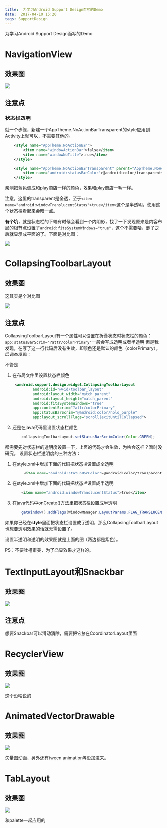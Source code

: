 ```yaml
---
title:  为学习Android Support Design而写的Demo
date:  2017-04-10 15:20
tags: SupportDesign
---
```


为学习Android Support Design而写的Demo

# NavigationView

## 效果图

![](https://codesimple-blog-images.oss-cn-hangzhou.aliyuncs.com/android/_image/asd/NavigationView.png)

## 注意点

### 状态栏透明
就一个步骤，新建一个AppTheme.NoActionBarTransparent的style应用到Activity上就可以，不需要其他的。
```xml
    <style name="AppTheme.NoActionBar">
        <item name="windowActionBar">false</item>
        <item name="windowNoTitle">true</item>
    </style>

    <style name="AppTheme.NoActionBarTransparent" parent="AppTheme.NoActionBar">
        <item name="android:statusBarColor">@android:color/transparent</item>
    </style>
```
亲测把蓝色调成和play商店一样的颜色，效果和play商店一毛一样。

注意，这里的transparent是全透，至于`<item name="android:windowTranslucentStatus">true</item>`这个是半透明，使用这个状态栏看起来会暗一点。

**有个坑**，就是状态栏的下端有时候会看到一个内阴影，找了一下发现原来是内容布局的根节点设置了`android:fitsSystemWindows="true"`，这个不需要哈，删了之后就显示成平面的了。下面是对比图：

![](https://codesimple-blog-images.oss-cn-hangzhou.aliyuncs.com/android/_image/asd/status_diff.png)

# CollapsingToolbarLayout

## 效果图

这其实是个对比图

![](https://codesimple-blog-images.oss-cn-hangzhou.aliyuncs.com/android/_image/asd/ADW_collapsingToolbarLayout.gif)

## 注意点

CollapsingToolbarLayout有一个属性可以设置在折叠状态时状态栏的颜色：
`app:statusBarScrim="?attr/colorPrimary"`一般会写成透明或者半透明
但是我发现，在写了这一行代码后没有生效，即颜色还是默认的颜色（colorPrimary）。
后调查发现：

不管是
1. 在布局文件里设置状态栏颜色
   ```xml
    <android.support.design.widget.CollapsingToolbarLayout
            android:id="@+id/toolbar_layout"
            android:layout_width="match_parent"
            android:layout_height="match_parent"
            android:fitsSystemWindows="true"
            app:contentScrim="?attr/colorPrimary"
            app:statusBarScrim="@android:color/holo_purple"
            app:layout_scrollFlags="scroll|exitUntilCollapsed">
   ```
2. 还是在java代码里设置状态栏颜色
   ```java
       collapsingToolbarLayout.setStatusBarScrimColor(Color.GREEN);
   ```

都需要先对状态栏的透明度设置一下，上面的代码才会生效，为啥会这样？暂时没研究。
设置状态栏透明度的三种方法：
1. 在style.xml中增加下面的代码把状态栏设置成全透明
   ```xml
        <item name="android:statusBarColor">@android:color/transparent</item>
   ```

2. 在style.xml中增加下面的代码把状态栏设置成半透明
   ```xml
       <item name="android:windowTranslucentStatus">true</item>
   ```

3. 在java代码中onCreate()方法里把状态栏设置成半透明
   ```java
       getWindow().addFlags(WindowManager.LayoutParams.FLAG_TRANSLUCENT_STATUS);
   ```

如果你已经在**style**里面把状态栏设置成了透明，那么CollapsingToolbarLayout也想要透明效果的话就无需设置了。

设置半透明和透明的效果图就是上面的图（两边都是紫色）。

PS：不要吐槽审美，为了凸显效果才这样的。

# TextInputLayout和Snackbar
## 效果图

![](https://codesimple-blog-images.oss-cn-hangzhou.aliyuncs.com/android/_image/asd/inputlayout&snkb.gif)

## 注意点
想要Snackbar可以滑动消除，需要把它放在CoordinatorLayout里面
# RecyclerView
## 效果图

![](https://codesimple-blog-images.oss-cn-hangzhou.aliyuncs.com/android/_image/asd/recyvlerview.gif)

这个没啥说的
# AnimatedVectorDrawable
## 效果图

![](https://codesimple-blog-images.oss-cn-hangzhou.aliyuncs.com/android/_image/asd/animatedVectorDrawable.gif)

矢量图动画，另外还有tween animation等没加进来。
# TabLayout
## 效果图

![](https://codesimple-blog-images.oss-cn-hangzhou.aliyuncs.com/android/_image/asd/tablayout.gif)

和palette一起应用的